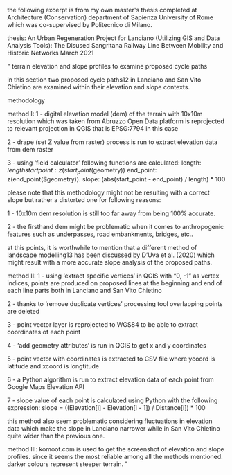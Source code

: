 the following excerpt is from my own master's thesis completed at Architecture (Conservation) department of Sapienza University of Rome which was co-supervised by Politecnico di Milano.

thesis:
An Urban Regeneration Project for Lanciano (Utilizing GIS and Data Analysis Tools): The Disused Sangritana Railway Line Between Mobility and Historic Networks
March 2021

" terrain elevation and slope profiles to examine proposed cycle paths

in this section two proposed cycle paths12 in Lanciano and San Vito Chietino are examined within their elevation and slope contexts.

methodology

method I: 1 - digital elevation model (dem) of the terrain with 10x10m resolution which was taken from Abruzzo Open Data platform is reprojected to relevant projection in QGIS that is EPSG:7794 in this case

2 - drape (set Z value from raster) process is run to extract elevation data from dem raster

3 - using ‘field calculator’ following functions are calculated: length: $length start point: z(start_point($geometry)) end_point: z(end_point($geometry)). slope: (abs(start_point - end_point) / length) * 100

please note that this methodology might not be resulting with a correct slope but rather a distorted one for following reasons:

1 - 10x10m dem resolution is still too far away from being 100% accurate.

2 - the firsthand dem might be problematic when it comes to anthropogenic features such as underpasses, road embankments, bridges, etc..

at this points, it is worthwhile to mention that a different method of landscape modelling13 has been discussed by D’Uva et al. (2020) which might result with a more accurate slope analysis of the proposed paths.

method II: 1 - using ‘extract specific vertices’ in QGIS with “0, -1” as vertex indices, points are produced on proposed lines at the beginning and end of each line parts both in Lanciano and San Vito Chietino

2 - thanks to ‘remove duplicate vertices’ processing tool overlapping points are deleted

3 - point vector layer is reprojected to WGS84 to be able to extract coordinates of each point

4 - ‘add geometry attributes’ is run in QGIS to get x and y coordinates

5 - point vector with coordinates is extracted to CSV file where ycoord is latitude and xcoord is longtitude

6 - a Python algorithm is run to extract elevation data of each point from Google Maps Elevation API

7 - slope value of each point is calculated using Python with the following expression: slope = ((Elevation[i] - Elevation[i - 1]) / Distance[i]) * 100

this method also seem problematic considering fluctuations in elevation data which make the slope in Lanciano narrower while in San Vito Chietino quite wider than the previous one.

method III: komoot.com is used to get the screenshot of elevation and slope profiles. since it seems the most reliable among all the methods mentioned. darker colours represent steeper terrain. "
